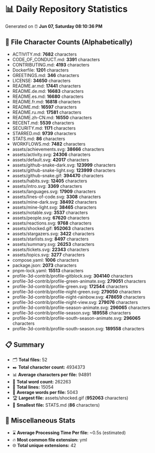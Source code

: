 # 📊 Daily Repository Statistics
Generated on ⏰ **Jun 07, Saturday 08:10:36 PM**

## 📂 File Character Counts (Alphabetically)
- ACTIVITY.md: **7682** characters
- CODE_OF_CONDUCT.md: **3391** characters
- CONTRIBUTING.md: **4193** characters
- Dockerfile: **1201** characters
- GREETINGS.md: **346** characters
- LICENSE: **34650** characters
- README.ar.md: **17441** characters
- README.de.md: **16683** characters
- README.es.md: **16680** characters
- README.fr.md: **16818** characters
- README.md: **16597** characters
- README.ru.md: **17581** characters
- README.zh-CN.md: **16550** characters
- RECENT.md: **5539** characters
- SECURITY.md: **1171** characters
- STARRED.md: **9739** characters
- STATS.md: **86** characters
- WORKFLOWS.md: **7482** characters
- assets/achievements.svg: **38666** characters
- assets/activity.svg: **24306** characters
- assets/default.svg: **42017** characters
- assets/github-snake-dark.svg: **123999** characters
- assets/github-snake-light.svg: **123999** characters
- assets/github-snake.gif: **394470** characters
- assets/habits.svg: **12405** characters
- assets/intro.svg: **3369** characters
- assets/languages.svg: **17909** characters
- assets/lines-of-code.svg: **3308** characters
- assets/mine-dark.svg: **38492** characters
- assets/mine-light.svg: **38465** characters
- assets/notable.svg: **3537** characters
- assets/people.svg: **67620** characters
- assets/reactions.svg: **9768** characters
- assets/shocked.gif: **952063** characters
- assets/stargazers.svg: **3422** characters
- assets/starlists.svg: **8497** characters
- assets/summary.svg: **26253** characters
- assets/tickets.svg: **22343** characters
- assets/topics.svg: **3277** characters
- compose.yaml: **1006** characters
- package.json: **2073** characters
- pnpm-lock.yaml: **15513** characters
- profile-3d-contrib/profile-gitblock.svg: **304140** characters
- profile-3d-contrib/profile-green-animate.svg: **279051** characters
- profile-3d-contrib/profile-green.svg: **172544** characters
- profile-3d-contrib/profile-night-green.svg: **279050** characters
- profile-3d-contrib/profile-night-rainbow.svg: **478659** characters
- profile-3d-contrib/profile-night-view.svg: **279076** characters
- profile-3d-contrib/profile-season-animate.svg: **296065** characters
- profile-3d-contrib/profile-season.svg: **189558** characters
- profile-3d-contrib/profile-south-season-animate.svg: **296065** characters
- profile-3d-contrib/profile-south-season.svg: **189558** characters

## 📋 Summary
- 🗂️ **Total files:** 52
- ✒️ **Total character count:** 4934373
- 📊 **Average characters per file:** 94891
- 📝 **Total word count:** 262263
- 🧾 **Total lines:** 15054
- 📐 **Average words per file:** 5043
- 🏆 **Largest file:** assets/shocked.gif (**952063** characters)
- 🥉 **Smallest file:** STATS.md (**86** characters)

## 🌟 Miscellaneous Stats
- ⌛ **Average Processing Time Per file:** ~0.5s (estimated)
- 🔥 **Most common file extension:** yml
- 🌐 **Total unique extensions:** 42
